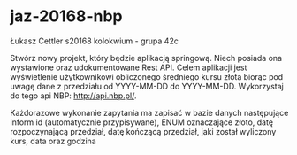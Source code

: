 # jaz-20168-nbp
Łukasz Cettler
s20168
kolokwium - grupa 42c

Stwórz nowy projekt, który będzie aplikacją springową. Niech posiada ona wystawione oraz udokumentowane Rest API. 
Celem aplikacji jest wyświetlenie użytkownikowi obliczonego średniego kursu złota biorąc pod uwagę dane z przedziału od YYYY-MM-DD do YYYY-MM-DD. 
Wykorzystaj do tego api NBP: http://api.nbp.pl/.

Każdorazowe wykonanie zapytania ma zapisać w bazie danych następujące inform id (automatycznie przypisywane), 
ENUM oznaczające złoto, datę rozpoczynającą przedział, datę kończącą przedział, jaki został wyliczony kurs, data oraz godzina
   
